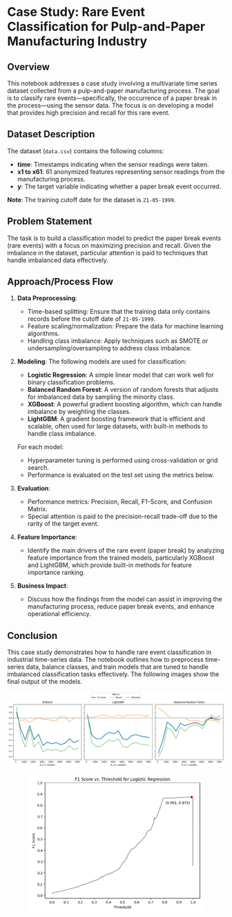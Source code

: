 # Case Study: Rare Event Classification for Pulp-and-Paper Manufacturing Industry

## Overview

This notebook addresses a case study involving a multivariate time series dataset collected from a pulp-and-paper manufacturing process. The goal is to classify rare events—specifically, the occurrence of a paper break in the process—using the sensor data. The focus is on developing a model that provides high precision and recall for this rare event.

## Dataset Description

The dataset (`data.csv`) contains the following columns:
- **time**: Timestamps indicating when the sensor readings were taken.
- **x1 to x61**: 61 anonymized features representing sensor readings from the manufacturing process.
- **y**: The target variable indicating whether a paper break event occurred.

**Note**: The training cutoff date for the dataset is `21-05-1999`.

## Problem Statement

The task is to build a classification model to predict the paper break events (rare events) with a focus on maximizing precision and recall. Given the imbalance in the dataset, particular attention is paid to techniques that handle imbalanced data effectively.

## Approach/Process Flow

1. **Data Preprocessing**:
   - Time-based splitting: Ensure that the training data only contains records before the cutoff date of `21-05-1999`.
   - Feature scaling/normalization: Prepare the data for machine learning algorithms.
   - Handling class imbalance: Apply techniques such as SMOTE or undersampling/oversampling to address class imbalance.

2. **Modeling**:
   The following models are used for classification:
   - **Logistic Regression**: A simple linear model that can work well for binary classification problems.
   - **Balanced Random Forest**: A version of random forests that adjusts for imbalanced data by sampling the minority class.
   - **XGBoost**: A powerful gradient boosting algorithm, which can handle imbalance by weighting the classes.
   - **LightGBM**: A gradient boosting framework that is efficient and scalable, often used for large datasets, with built-in methods to handle class imbalance.

   For each model:
   - Hyperparameter tuning is performed using cross-validation or grid search.
   - Performance is evaluated on the test set using the metrics below.

3. **Evaluation**:
   - Performance metrics: Precision, Recall, F1-Score, and Confusion Matrix.
   - Special attention is paid to the precision-recall trade-off due to the rarity of the target event.

4. **Feature Importance**:
   - Identify the main drivers of the rare event (paper break) by analyzing feature importance from the trained models, particularly XGBoost and LightGBM, which provide built-in methods for feature importance ranking.

5. **Business Impact**:
   - Discuss how the findings from the model can assist in improving the manufacturing process, reduce paper break events, and enhance operational efficiency.

## Conclusion

This case study demonstrates how to handle rare event classification in industrial time-series data. The notebook outlines how to preprocess time-series data, balance classes, and train models that are tuned to handle imbalanced classification tasks effectively. The following images show the final output of the models.

![Results](./Results.png)
<div style="text-align: center; width=100%">
  <img src="./ResultsLog.png" alt="ResultsLog" width="400" />
</div>

